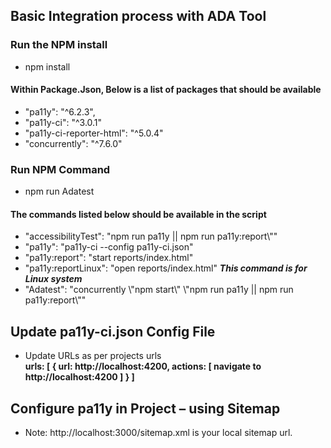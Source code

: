  <h2>Basic Integration process with ADA Tool</h2>
   <h3>Run the NPM install</h3>
  <ul>
    <li>
        npm install
    </li>
  </ul>
  <h4>Within Package.Json, Below is a list of packages that should be available</h4>
  <ul>
    <li>
        "pa11y": "^6.2.3",
    </li>
    <li>
        "pa11y-ci": "^3.0.1"
    </li>
    <li>
        "pa11y-ci-reporter-html": "^5.0.4"
    </li>
    <li>
       "concurrently": "^7.6.0"
    </li>
  </ul>

  <h3>Run NPM Command</h3>
  <ul>
   <li>npm run Adatest</li>
  </ul>
  <h4>The commands listed below should be available in the script</h4>
  <ul>
   <li>"accessibilityTest": "npm run pa11y || npm run pa11y:report\""</li>
   <li>"pa11y": "pa11y-ci --config pa11y-ci.json"</li>
   <li>"pa11y:report": "start reports/index.html"</li>
   <li>"pa11y:reportLinux": "open reports/index.html" <b><i> This command is for Linux system </i></b></li>
   <li>"Adatest": "concurrently \"npm start\" \"npm run pa11y || npm run pa11y:report\""</li>
  </ul>

  <h2>Update pa11y-ci.json Config File</h2>
  <ul>
   <li>Update URLs as per projects urls</li>
   <b> urls: [
      {
        url: http://localhost:4200,
        actions: [
          navigate to http://localhost:4200
        ]
      }
    ]
    </b>
  </ul>
<h2>Configure pa11y in Project – using Sitemap</h2>
<ul>
 <li>Note: http://localhost:3000/sitemap.xml is your local sitemap url.</li>
</ul>
